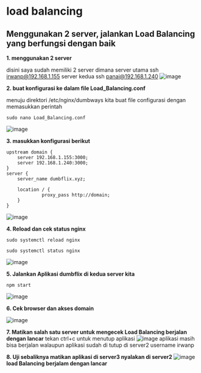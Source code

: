 # load balancing

## Menggunakan 2 server, jalankan Load Balancing yang berfungsi dengan baik

**1. menggunakan 2 server**

disini saya sudah memiliki 2 server dimana server utama ssh irwanp@192.168.1.155 server kedua ssh panai@192.168.1.240
![image](https://github.com/irwanpanai/devops18-dumbways-irwanpanai/assets/89429810/2e903dfc-3af8-4389-a102-fd98f380dc83)

**2. buat konfigurasi ke dalam file Load_Balancing.conf**

menuju direktori /etc/nginx/dumbways kita buat file configurasi dengan memasukkan perintah
```
sudo nano Load_Balancing.conf
```
![image](https://github.com/irwanpanai/devops18-dumbways-irwanpanai/assets/89429810/af77e4ad-a049-4415-90db-f235b1114f21)

**3. masukkan konfigurasi berikut**
```
upstream domain {
    server 192.168.1.155:3000;
    server 192.168.1.240:3000;
}
server {
    server_name dumbflix.xyz;

    location / {
             proxy_pass http://domain;
    }
}
```
![image](https://github.com/irwanpanai/devops18-dumbways-irwanpanai/assets/89429810/1d40855c-7289-48bb-a81d-b9a81f7c23cf)

**4. Reload dan cek status nginx**
```
sudo systemctl reload nginx
```
```
sudo systemctl status nginx
```
![image](https://github.com/irwanpanai/devops18-dumbways-irwanpanai/assets/89429810/7ae2ac10-d4ef-415f-8c62-765354d0e969)

**5. Jalankan Aplikasi dumbflix di kedua server kita**
```
npm start
```
![image](https://github.com/irwanpanai/devops18-dumbways-irwanpanai/assets/89429810/efd5a3f2-ff82-4f38-84eb-4732b80cd243)

**6. Cek browser dan akses domain**

![image](https://github.com/irwanpanai/devops18-dumbways-irwanpanai/assets/89429810/5f8b03d6-717b-48e5-95d7-79cdf9c8de93)

**7. Matikan salah satu server untuk mengecek Load Balancing berjalan dengan lancar**
tekan ctrl+c untuk menutup aplikasi
![image](https://github.com/irwanpanai/devops18-dumbways-irwanpanai/assets/89429810/afaa10e4-58c2-4273-b3bd-a11bb69c0d77)
aplikasi masih bisa berjalan walaupun aplikasi sudah di tutup di server2 username irwanp

**8. Uji sebaliknya matikan aplikasi di server3 nyalakan di server2**
![image](https://github.com/irwanpanai/devops18-dumbways-irwanpanai/assets/89429810/aca0e752-0dcf-4651-b61d-c4db228bcb3c)
**load Balancing berjalam dengan lancar**



